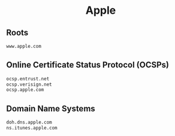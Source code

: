 


<h1 align="center">Apple</h1>  


## Roots


```html
www.apple.com
```  


## Online Certificate Status Protocol (OCSPs)


```html
ocsp.entrust.net
ocsp.verisign.net
ocsp.apple.com
```  


## Domain Name Systems


```html
doh.dns.apple.com
ns.itunes.apple.com
```  

<br>
